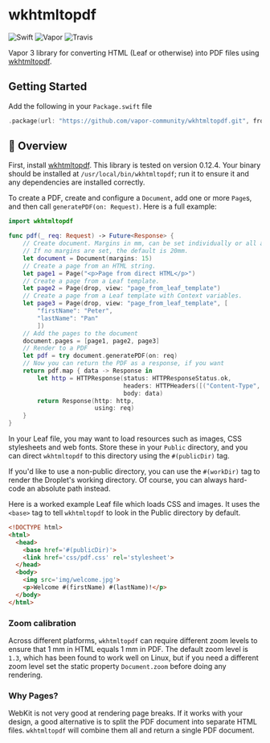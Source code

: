 # wkhtmltopdf

![Swift](http://img.shields.io/badge/swift-4.2-brightgreen.svg)
![Vapor](http://img.shields.io/badge/vapor-3.0-brightgreen.svg)
![Travis](https://travis-ci.org/vapor-community/wkhtmltopdf.svg?branch=master)

Vapor 3 library for converting HTML (Leaf or otherwise) into PDF files using
[wkhtmltopdf](http://wkhtmltopdf.org/).

## Getting Started

Add the following in your `Package.swift` file
```Swift
.package(url: "https://github.com/vapor-community/wkhtmltopdf.git", from: "2.0.0"),
```

## 📘 Overview

First, install [wkhtmltopdf](http://wkhtmltopdf.org/downloads.html). This
library is tested on version 0.12.4. Your binary should be installed at
`/usr/local/bin/wkhtmltopdf`; run it to ensure it and any dependencies are
installed correctly.

To create a PDF, create and configure a `Document`, add one or more `Page`s,
and then call `generatePDF(on: Request)`. Here is a full example:

```Swift
import wkhtmltopdf

func pdf(_ req: Request) -> Future<Response> {
    // Create document. Margins in mm, can be set individually or all at once.
    // If no margins are set, the default is 20mm.
    let document = Document(margins: 15)
    // Create a page from an HTML string.
    let page1 = Page("<p>Page from direct HTML</p>")
    // Create a page from a Leaf template.
    let page2 = Page(drop, view: "page_from_leaf_template")
    // Create a page from a Leaf template with Context variables.
    let page3 = Page(drop, view: "page_from_leaf_template", [
        "firstName": "Peter",
        "lastName": "Pan"
        ])
    // Add the pages to the document
    document.pages = [page1, page2, page3]
    // Render to a PDF
    let pdf = try document.generatePDF(on: req)
    // Now you can return the PDF as a response, if you want
    return pdf.map { data -> Response in
        let http = HTTPResponse(status: HTTPResponseStatus.ok,
                                headers: HTTPHeaders([("Content-Type", "application/pdf")]),
                                body: data)
        return Response(http: http,
                        using: req)
    }
}
```

In your Leaf file, you may want to load resources such as images, CSS
stylesheets and web fonts. Store these in your `Public` directory, and you can
direct `wkhtmltopdf` to this directory using the `#(publicDir)` tag.

If you'd like to use a non-public directory, you can use the `#(workDir)` tag
to render the Droplet's working directory. Of course, you can always hard-code
an absolute path instead.

Here is a worked example Leaf file which loads CSS and images. It uses the
`<base>` tag to tell `wkhtmltopdf` to look in the Public directory by default.

```HTML
<!DOCTYPE html>
<html>
  <head>
    <base href='#(publicDir)'>
    <link href='css/pdf.css' rel='stylesheet'>
  </head>
  <body>
    <img src='img/welcome.jpg'>
    <p>Welcome #(firstName) #(lastName)!</p>
  </body>
</html>
```

### Zoom calibration

Across different platforms, `wkhtmltopdf` can require different zoom levels to
ensure that 1 mm in HTML equals 1 mm in PDF. The default zoom level is `1.3`,
which has been found to work well on Linux, but if you need a different zoom
level set the static property `Document.zoom` before doing any rendering.

### Why Pages?

WebKit is not very good at rendering page breaks. If it works with your design,
a good alternative is to split the PDF document into separate HTML files.
`wkhtmltopdf` will combine them all and return a single PDF document.
